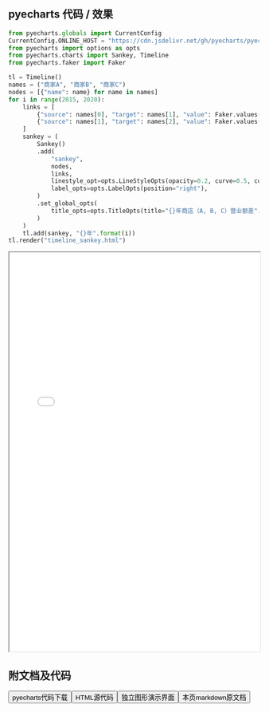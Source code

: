 
## pyecharts 代码 / 效果

```python
from pyecharts.globals import CurrentConfig
CurrentConfig.ONLINE_HOST = "https://cdn.jsdelivr.net/gh/pyecharts/pyecharts-assets@latest/assets/"
from pyecharts import options as opts
from pyecharts.charts import Sankey, Timeline
from pyecharts.faker import Faker

tl = Timeline()
names = ("商家A", "商家B", "商家C")
nodes = [{"name": name} for name in names]
for i in range(2015, 2020):
    links = [
        {"source": names[0], "target": names[1], "value": Faker.values()[0]},
        {"source": names[1], "target": names[2], "value": Faker.values()[0]},
    ]
    sankey = (
        Sankey()
        .add(
            "sankey",
            nodes,
            links,
            linestyle_opt=opts.LineStyleOpts(opacity=0.2, curve=0.5, color="source"),
            label_opts=opts.LabelOpts(position="right"),
        )
        .set_global_opts(
            title_opts=opts.TitleOpts(title="{}年商店（A, B, C）营业额差".format(i))
        )
    )
    tl.add(sankey, "{}年".format(i))
tl.render("timeline_sankey.html")
```

<iframe width="100%" height="800px" src="/pyecharts/Timeline/timeline_sankey.html"></iframe>

## 附文档及代码

<a href="https://cdn.jsdelivr.net/gh/wfy-belief/python/docs/pyecharts/Timeline/timeline_sankey.py"><button class="mybutton">pyecharts代码下载</button></a><a href="https://cdn.jsdelivr.net/gh/wfy-belief/python/docs/pyecharts/Timeline/timeline_sankey.html"><button class="mybutton">HTML源代码</button></a><a href="https://python.wfyblog.cn/pyecharts/Timeline/timeline_sankey.html"><button class="mybutton">独立图形演示界面</button></a><a href="https://cdn.jsdelivr.net/gh/wfy-belief/python/docs/pyecharts/Timeline/timeline_sankey.md"><button class="mybutton">本页markdown原文档</button></a>